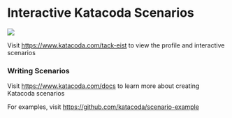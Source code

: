 # Interactive Katacoda Scenarios

[![](http://shields.katacoda.com/katacoda/tack-eist/count.svg)](https://www.katacoda.com/tack-eist "Get your profile on Katacoda.com")

Visit https://www.katacoda.com/tack-eist to view the profile and interactive scenarios

### Writing Scenarios
Visit https://www.katacoda.com/docs to learn more about creating Katacoda scenarios

For examples, visit https://github.com/katacoda/scenario-example
